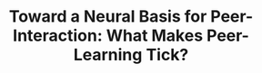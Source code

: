 ---
layout: publications
title: "Toward a Neural Basis for Peer-Interaction: What Makes Peer-Learning Tick?"
authors: Ian Clark, Guillaume Dumas
publication: Front. Psychol. 6:28
year: 2015
link: http://journal.frontiersin.org/article/10.3389/fpsyg.2015.00028/full
type: "Journal Paper" # "Journal Paper", Preprint, "Book:Chapter", Comment, "Poster:Conference"
category: Review # "Opinion:Perspectives", Review, Computational, Social Cognitive and Affective Neuroscience, Experimental
filename: 2015.02.10_I.Clark #MM.DD.YYYY_F.Author
---